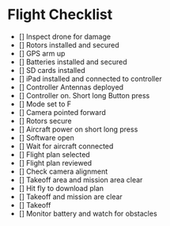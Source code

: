 # Flight Checklist

- [] Inspect drone for damage
- [] Rotors installed and secured
- [] GPS arm up
- [] Batteries installed and secured
- [] SD cards installed
- [] iPad installed and connected to controller
- [] Controller Antennas deployed 
- [] Controller on. Short long Button press
- [] Mode set to F
- [] Camera pointed forward
- [] Rotors secure
- [] Aircraft power on short long press
- [] Software open
- [] Wait for aircraft connected
- [] Flight plan selected
- [] Flight plan reviewed
- [] Check camera alignment 
- [] Takeoff area and mission area clear
- [] Hit fly to download plan
- [] Takeoff and mission are clear
- [] Takeoff
- [] Monitor battery and watch for obstacles 
